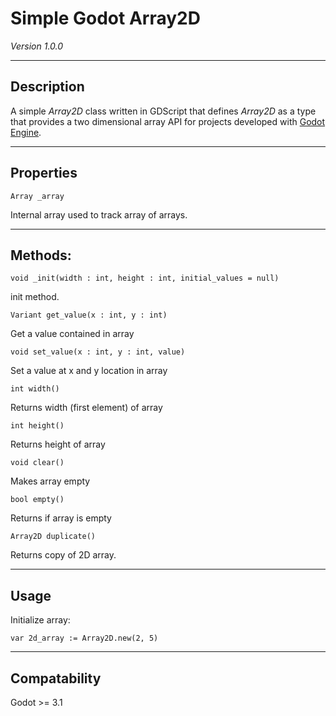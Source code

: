 # Simple Godot Array2D

*Version 1.0.0*

--------------
## Description

A simple *Array2D* class written in GDScript that defines *Array2D* as a type that provides a two dimensional array API for
projects developed with [Godot Engine](https://godotengine.org).

-------------
## Properties

```
Array _array
```  
Internal array used to track array of arrays.

-----------
## Methods:

```
void _init(width : int, height : int, initial_values = null)
```
init method.

```
Variant get_value(x : int, y : int)
```
Get a value contained in array

```
void set_value(x : int, y : int, value)
```
Set a value at x and y location in array

```
int width()
```
Returns width (first element) of array

```
int height()
```
Returns height of array

```
void clear()
```
Makes array empty

```
bool empty()
```
Returns if array is empty

```
Array2D duplicate()
```
Returns copy of 2D array.

--------
## Usage

Initialize array:  
```
var 2d_array := Array2D.new(2, 5)
```

---------------
## Compatability

Godot >= 3.1